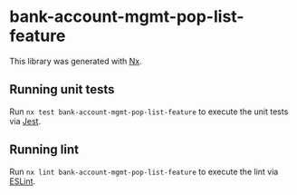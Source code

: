# bank-account-mgmt-pop-list-feature

This library was generated with [Nx](https://nx.dev).

## Running unit tests

Run `nx test bank-account-mgmt-pop-list-feature` to execute the unit tests via [Jest](https://jestjs.io).

## Running lint

Run `nx lint bank-account-mgmt-pop-list-feature` to execute the lint via [ESLint](https://eslint.org/).

